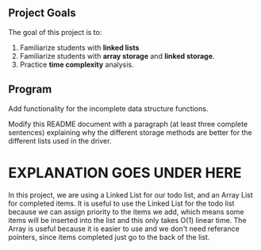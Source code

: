 

## Project Goals
The goal of this project is to:
1.	Familiarize students with **linked lists**
2.  Familiarize students with **array storage** and **linked storage**.
3.  Practice **time complexity** analysis.

## Program
Add functionality for the incomplete data structure functions.  

Modify this README document with a paragraph (at least three complete sentences) explaining why the different storage methods are better for the different lists used in the driver.
# EXPLANATION GOES UNDER HERE 
In this project, we are using a Linked List for our todo list, and an Array List for completed items. It is useful to use the Linked List for the todo list because we can assign priority to the items we add, which means some items will be inserted into the list and this only takes O(1) linear time. The Array is useful because it is easier to use and we don't need referance pointers, since items completed just go to the back of the list. 

